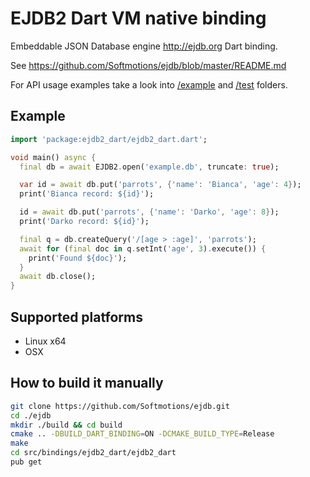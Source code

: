 # EJDB2 Dart VM native binding

Embeddable JSON Database engine http://ejdb.org Dart binding.

See https://github.com/Softmotions/ejdb/blob/master/README.md

For API usage examples take a look into [/example](https://github.com/Softmotions/ejdb/tree/master/src/bindings/ejdb2_dart/example) and [/test](https://github.com/Softmotions/ejdb/tree/master/src/bindings/ejdb2_dart/test) folders.

## Example

```dart
import 'package:ejdb2_dart/ejdb2_dart.dart';

void main() async {
  final db = await EJDB2.open('example.db', truncate: true);

  var id = await db.put('parrots', {'name': 'Bianca', 'age': 4});
  print('Bianca record: ${id}');

  id = await db.put('parrots', {'name': 'Darko', 'age': 8});
  print('Darko record: ${id}');

  final q = db.createQuery('/[age > :age]', 'parrots');
  await for (final doc in q.setInt('age', 3).execute()) {
    print('Found ${doc}');
  }
  await db.close();
}
```

## Supported platforms

* Linux x64
* OSX

## How to build it manually

``` sh
git clone https://github.com/Softmotions/ejdb.git
cd ./ejdb
mkdir ./build && cd build
cmake .. -DBUILD_DART_BINDING=ON -DCMAKE_BUILD_TYPE=Release
make
cd src/bindings/ejdb2_dart/ejdb2_dart
pub get
```

